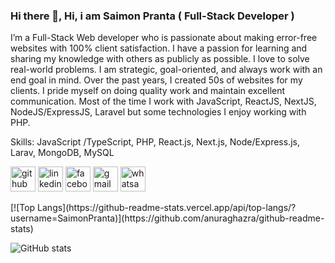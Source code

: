 ### Hi there 👋, Hi, i am  Saimon Pranta ( Full-Stack Developer )
I’m a Full-Stack Web developer who is passionate about making error-free websites with 100% client satisfaction. I have a passion for learning and sharing my knowledge with others as publicly as possible. I love to solve real-world problems. I am strategic, goal-oriented, and always work with an end goal in mind. Over the past years, I created 50s of websites for my clients. I pride myself on doing quality work and maintain excellent communication. Most of the time I work with JavaScript, ReactJS, NextJS, NodeJS/ExpressJS, Laravel but some technologies I enjoy working with PHP.

Skills: JavaScript /TypeScript, PHP, React.js, Next.js, Node/Express.js, Larav, MongoDB, MySQL 



[<img src='https://cdn.jsdelivr.net/npm/simple-icons@3.0.1/icons/github.svg' alt='github' height='40'>](https://github.com/SaimonPranta)  [<img src='https://cdn.jsdelivr.net/npm/simple-icons@3.0.1/icons/linkedin.svg' alt='linkedin' height='40'>](https://www.linkedin.com/mwlite/in/saimon-pranta-4b3594245)  [<img src='https://cdn.jsdelivr.net/npm/simple-icons@3.0.1/icons/facebook.svg' alt='facebook' height='40'>](https://www.facebook.com/saimon.pranta/)  [<img src='https://cdn.jsdelivr.net/npm/simple-icons@3.0.1/icons/gmail.svg' alt='gmail' height='40'>](https://mail.google.com/mail/u/0/#search/saimonpranta%40gmail.com?compose=GTvVlcRwPVfJgTLXqCwRFgjpXLJLNzkThLXPlrgwgXsWHqDbznJSnkTdvspHXgTpMgjMdNDhKLXNz)  [<img src='https://cdn.jsdelivr.net/npm/simple-icons@3.0.1/icons/whatsapp.svg' alt='whatsapp' height='40'>](https://wa.me/+8801881476432)  

<div >
  <div>
  [![Top Langs](https://github-readme-stats.vercel.app/api/top-langs/?username=SaimonPranta)](https://github.com/anuraghazra/github-readme-stats)
  </div>
  <div>
  
![GitHub stats](https://github-readme-stats.vercel.app/api?username=SaimonPranta&show_icons=true&count_private=true)  
  </div>
</div>




